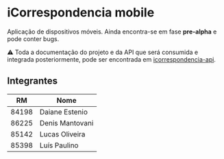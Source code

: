 # iCorrespondencia mobile

Aplicação de dispositivos móveis. Ainda encontra-se em fase **pre-alpha** e pode conter bugs.

:warning: Toda a documentação do projeto e da API que será consumida e integrada posteriormente, pode ser encontrada em [icorrespondencia-api](https://github.com/ozluuh/icorrespondencia-api).

## Integrantes

| RM    | Nome            |
| ----- | --------------- |
| 84198 | Daiane Estenio  |
| 86225 | Denis Mantovani |
| 85142 | Lucas Oliveira  |
| 85398 | Luís Paulino    |
